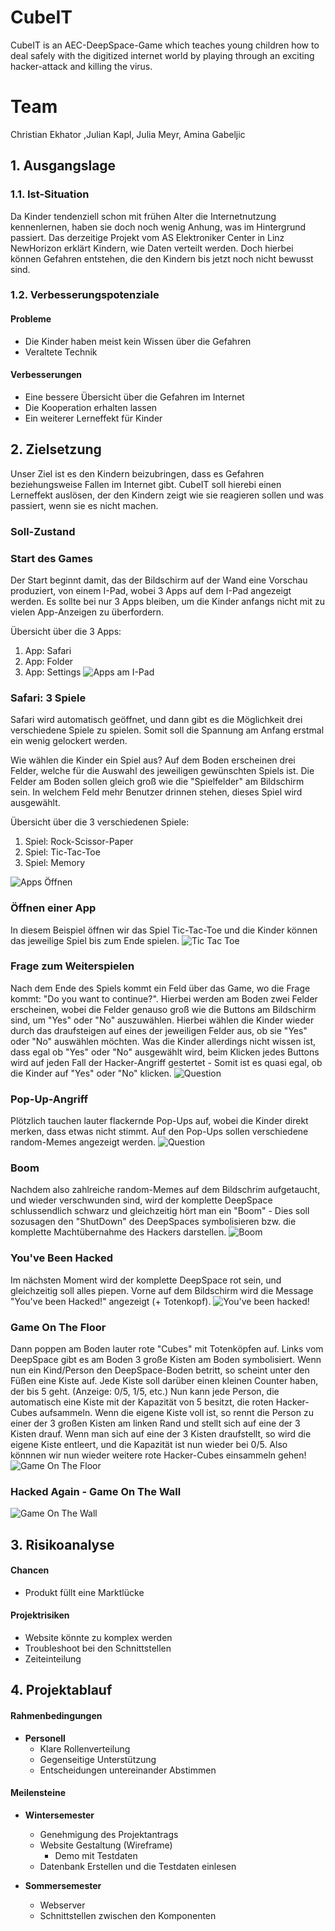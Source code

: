 # CubeIT
CubeIT is an AEC-DeepSpace-Game which teaches young children how to deal safely with the digitized internet world by playing through an exciting hacker-attack and killing the virus.

# Team
Christian Ekhator ,Julian Kapl, Julia Meyr, Amina Gabeljic

## 1. Ausgangslage

### 1.1. Ist-Situation
Da Kinder tendenziell schon mit frühen Alter die Internetnutzung kennenlernen, haben sie doch noch wenig Anhung, was im Hintergrund passiert.
Das derzeitige Projekt vom AS Elektroniker Center in Linz NewHorizon erklärt Kindern, wie Daten verteilt werden. Doch hierbei können Gefahren entstehen, die den Kindern bis jetzt noch nicht bewusst sind.
### 1.2. Verbesserungspotenziale

#### Probleme
- Die Kinder haben meist kein Wissen über die Gefahren
- Veraltete Technik

#### Verbesserungen
- Eine bessere Übersicht über die Gefahren im Internet
- Die Kooperation erhalten lassen
- Ein weiterer Lerneffekt für Kinder

## 2. Zielsetzung
Unser Ziel ist es den Kindern beizubringen, dass es Gefahren beziehungsweise Fallen im Internet gibt. CubeIT soll hierebi einen Lerneffekt auslösen, der den Kindern zeigt wie sie reagieren sollen und was passiert, wenn sie es nicht machen.

### Soll-Zustand

### Start des Games
Der Start beginnt damit, das der Bildschirm auf der Wand eine Vorschau produziert, von einem I-Pad, wobei 3 Apps auf dem I-Pad angezeigt werden. Es sollte bei nur 3 Apps bleiben, um die Kinder anfangs nicht mit zu vielen App-Anzeigen zu überfordern.

Übersicht über die 3 Apps:
1. App: Safari
2. App: Folder
3. App: Settings
![Apps am I-Pad](Skizzen/apps.png)

### Safari: 3 Spiele
Safari wird automatisch geöffnet, und dann gibt es die Möglichkeit drei verschiedene Spiele zu spielen. Somit soll die Spannung am Anfang erstmal ein wenig gelockert werden.

Wie wählen die Kinder ein Spiel aus?
Auf dem Boden erscheinen drei Felder, welche für die Auswahl des jeweiligen gewünschten Spiels ist. Die Felder am Boden sollen gleich groß wie die "Spielfelder" am Bildschirm sein. In welchem Feld mehr Benutzer drinnen stehen, dieses Spiel wird ausgewählt. 

Übersicht über die 3 verschiedenen Spiele:
1. Spiel: Rock-Scissor-Paper
2. Spiel: Tic-Tac-Toe
3. Spiel: Memory

![Apps Öffnen](Skizzen/apps_öffnen.png)

### Öffnen einer App
In diesem Beispiel öffnen wir das Spiel Tic-Tac-Toe und die Kinder können das jeweilige Spiel bis zum Ende spielen.
![Tic Tac Toe](Skizzen/ticTacToe.png)

### Frage zum Weiterspielen
Nach dem Ende des Spiels kommt ein Feld über das Game, wo die Frage kommt: "Do you want to continue?". Hierbei werden am Boden zwei Felder erscheinen, wobei die Felder genauso groß wie die Buttons am Bildschirm sind, um "Yes" oder "No" auszuwählen.
Hierbei wählen die Kinder wieder durch das draufsteigen auf eines der jeweiligen Felder aus, ob sie "Yes" oder "No" auswählen möchten.
Was die Kinder allerdings nicht wissen ist, dass egal ob "Yes" oder "No" ausgewählt wird, beim Klicken jedes Buttons wird auf jeden Fall der Hacker-Angriff gestertet - Somit ist es quasi egal, ob die Kinder auf "Yes" oder "No" klicken.
![Question](Skizzen/question.png)

### Pop-Up-Angriff
Plötzlich tauchen lauter flackernde Pop-Ups auf, wobei die Kinder direkt merken, dass etwas nicht stimmt. Auf den Pop-Ups sollen verschiedene random-Memes angezeigt werden.
![Question](Skizzen/popUp.png)

### Boom
Nachdem also zahlreiche random-Memes auf dem Bildschrim aufgetaucht, und wieder verschwunden sind, wird der komplette DeepSpace schlussendlich schwarz und gleichzeitig hört man ein "Boom" - Dies soll sozusagen den "ShutDown" des DeepSpaces symbolisieren bzw. die komplette Machtübernahme des Hackers darstellen.
![Boom](Skizzen/boom.png)

### You've Been Hacked
Im nächsten Moment wird der komplette DeepSpace rot sein, und gleichzeitig soll alles piepen.
Vorne auf dem Bildschirm wird die Message "You've been Hacked!" angezeigt (+ Totenkopf).
![You've been hacked!](Skizzen/hacked.png)

### Game On The Floor
Dann poppen am Boden lauter rote "Cubes" mit Totenköpfen auf. Links vom DeepSpace gibt es am Boden 3 große Kisten am Boden symbolisiert.
Wenn nun ein Kind/Person den DeepSpace-Boden betritt, so scheint unter den Füßen eine Kiste auf. Jede Kiste soll darüber einen kleinen Counter haben, der bis 5 geht. (Anzeige: 0/5, 1/5, etc.)
Nun kann jede Person, die automatisch eine Kiste mit der Kapazität von 5 besitzt, die roten Hacker-Cubes aufsammeln. Wenn die eigene Kiste voll ist, so rennt die Person zu einer der 3 großen Kisten am linken Rand und stellt sich auf eine der 3 Kisten drauf. Wenn man sich auf eine der 3 Kisten draufstellt, so wird die eigene Kiste entleert, und die Kapazität ist nun wieder bei 0/5. Also könnnen wir nun wieder weitere rote Hacker-Cubes einsammeln gehen!
![Game On The Floor](Skizzen/game_floor.png)

### Hacked Again - Game On The Wall
![Game On The Wall](Skizzen/game_wall.png)

## 3. Risikoanalyse

#### Chancen

- Produkt füllt eine Marktlücke 

#### Projektrisiken

- Website könnte zu komplex werden
- Troubleshoot bei den Schnittstellen
- Zeiteinteilung

## 4. Projektablauf

#### Rahmenbedingungen

- **Personell**
    - Klare Rollenverteilung
    - Gegenseitige Unterstützung
    - Entscheidungen untereinander Abstimmen

#### Meilensteine

- **Wintersemester**
    - Genehmigung des Projektantrags
    - Website Gestaltung (Wireframe)
        - Demo mit Testdaten
    - Datenbank Erstellen und die Testdaten einlesen

- **Sommersemester**
    - Webserver
    - Schnittstellen zwischen den Komponenten
